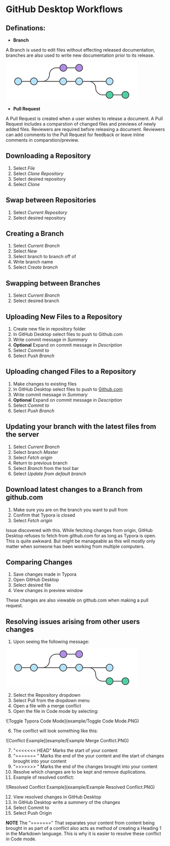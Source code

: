 # GitHub Desktop Workflows

## Definations:

- **Branch**

A Branch is used to edit files without effecting released documentation, branches are also used to write new documentation prior to its release.

![Example of Branching](https://github.com/ReggTheSecond/example_docs/blob/master/example/Branching%20Example.png)

- **Pull Request**

A Pull Request is created when a user wishes to release a document. A Pull Request includes a comparstion of changed files and previews of newly added files.
Reviewers are required before releasing a document. Reviewers can add comments to the Pull Request for feedback or leave inline comments in comparstion/preview.

## Downloading a Repository

1. Select *File*
2. Select *Clone Repository*
3. Select desired repository
4. Select *Clone*

## Swap between Repositories

1. Select *Current Repository*
2. Select desired repository

## Creating a Branch

1. Select *Current Branch*
2. Select *New*
3. Select branch to branch off of
4. Write branch name
5. Select *Create branch*

## Swapping between Branches

1. Select *Current Branch*
2. Select desired branch

## Uploading New Files to a Repository

1. Create new file in repository folder
2. In GitHub Desktop select files to push to Github.com
3. Write commit message in *Summary*
4. **Optional** Expand on commit message in *Description*
5. Select *Commit to <branch name>*
6. Select *Push Branch*

## Uploading changed Files to a Repository

1. Make changes to existing files
2. In GitHub Desktop select files to push to [Github.com]()
3. Write commit message in *Summary*
4. **Optional** Expand on commit message in *Description*
5. Select *Commit to <branch name>*
6. Select *Push Branch*

## Updating your branch with the latest files from the server

1. Select *Current Branch*
2. Select branch *Master*
3. Select *Fetch origin*
4. Return to previous branch
5. Select *Branch* from the tool bar
6. Select *Update from default branch*

## Download latest changes to a Branch from github.com

1. Make sure you are on the branch you want to pull from
2. Confirm that Typora is closed
3. Select *Fetch origin*

Issue discovered with this. While fetching changes from origin, GitHub Desktop refuses to fetch from github.com for as long as Typora is open. This is quite awkward. But might be manageable as this will mostly only matter when someone has been working from multiple computers.

## Comparing Changes

1. Save changes made in Typora
2. Open GitHub Desktop
3. Select desired file
4. View changes in preview window

These changes are also viewable on github.com when making a pull request.

## Resolving issues arising from other users changes

1. Upon seeing the following message:

![Merge Conflicts Warning](https://github.com/ReggTheSecond/example_docs/blob/master/example/Branching%20Example.png)

2. Select the Repository dropdown
3. Select Pull from the dropdown menu
4. Open a file with a merge conflict
5. Open the file in Code mode by selecting:

![Toggle Typora Code Mode](example/Toggle Code Mode.PNG)

6. The conflict will look something like this:

![Conflict Example](example/Example Merge Conflict.PNG)

7. "<<<<<<< HEAD" Marks the start of your content
8. "======= " Marks the end of the your content and the start of changes brought into your content
9. ">>>>>>> " Marks the end of the changes brought into your content
10. Resolve which changes are to be kept and remove duplications.
11. Example of resolved conflict:


![Resolved Conflict Example](example/Example Resolved Conflict.PNG)

12. View resolved changes in GitHub Desktop
13. In GitHub Desktop write a summery of the changes
14. Select Commit to <branch name>
15. Select Push Origin

**NOTE** The "=======" That separates your content from content being brought in as part of a conflict also acts as method of creating a Heading 1 in the Markdown language. This is why it is easier to resolve these conflict in Code mode.
